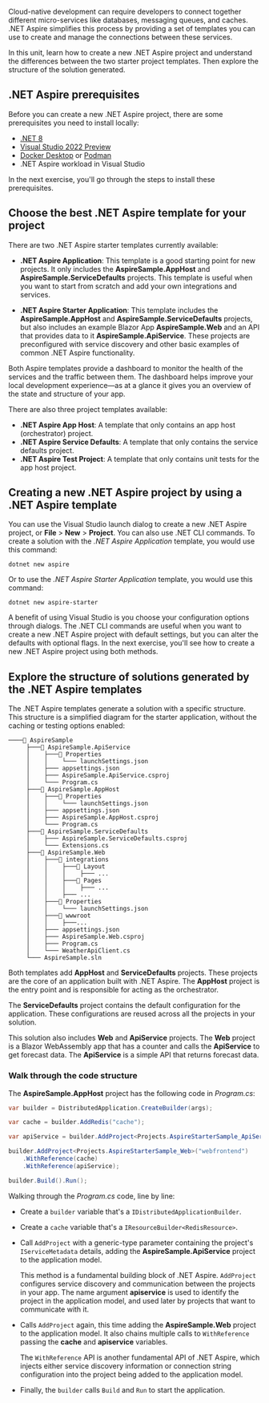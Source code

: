 Cloud-native development can require developers to connect together different micro-services like databases, messaging queues, and caches. .NET Aspire simplifies this process by providing a set of templates you can use to create and manage the connections between these services.

In this unit, learn how to create a new .NET Aspire project and understand the differences between the two starter project templates. Then explore the structure of the solution generated.

## .NET Aspire prerequisites

Before you can create a new .NET Aspire project, there are some prerequisites you need to install locally:

- [.NET 8](https://dotnet.microsoft.com/download/dotnet/8.0)
- [Visual Studio 2022 Preview](https://visualstudio.microsoft.com/vs/preview/)
- [Docker Desktop](https://www.docker.com/products/docker-desktop/) or [Podman](https://podman.io/)
- .NET Aspire workload in Visual Studio

In the next exercise, you'll go through the steps to install these prerequisites.

## Choose the best .NET Aspire template for your project

There are two .NET Aspire starter templates currently available:

- **.NET Aspire Application**: This template is a good starting point for new projects. It only includes the **AspireSample.AppHost** and **AspireSample.ServiceDefaults** projects. This template is useful when you want to start from scratch and add your own integrations and services.

- **.NET Aspire Starter Application**: This template includes the **AspireSample.AppHost** and **AspireSample.ServiceDefaults** projects, but also includes an example Blazor App **AspireSample.Web** and an API that provides data to it **AspireSample.ApiService**. These projects are preconfigured with service discovery and other basic examples of common .NET Aspire functionality.

Both Aspire templates provide a dashboard to monitor the health of the services and the traffic between them. The dashboard helps improve your local development experience&mdash;as at a glance it gives you an overview of the state and structure of your app.

There are also three project templates available:

- **.NET Aspire App Host**: A template that only contains an app host (orchestrator) project.
- **.NET Aspire Service Defaults**: A template that only contains the service defaults project.
- **.NET Aspire Test Project**: A template that only contains unit tests for the app host project.

## Creating a new .NET Aspire project by using a .NET Aspire template

You can use the Visual Studio launch dialog to create a new .NET Aspire project, or **File** > **New** > **Project**. You can also use .NET CLI commands. To create a solution with the *.NET Aspire Application* template, you would use this command:

```dotnetcli
dotnet new aspire 
```

Or to use the *.NET Aspire Starter Application* template, you would use this command:

```dotnetcli
dotnet new aspire-starter
```

A benefit of using Visual Studio is you choose your configuration options through dialogs. The .NET CLI commands are useful when you want to create a new .NET Aspire project with default settings, but you can alter the defaults with optional flags. In the next exercise, you'll see how to create a new .NET Aspire project using both methods.

## Explore the structure of solutions generated by the .NET Aspire templates

The .NET Aspire templates generate a solution with a specific structure. This structure is a simplified diagram for the starter application, without the caching or testing options enabled:

```Directory
────📂 AspireSample
     ├───📂 AspireSample.ApiService
     │    ├───📂 Properties
     │    │    └─── launchSettings.json
     │    ├─── appsettings.json
     │    ├─── AspireSample.ApiService.csproj
     │    └─── Program.cs
     ├───📂 AspireSample.AppHost
     │    ├───📂 Properties
     │    │    └─── launchSettings.json
     │    ├─── appsettings.json
     │    ├─── AspireSample.AppHost.csproj
     │    └─── Program.cs
     ├───📂 AspireSample.ServiceDefaults
     │    ├─── AspireSample.ServiceDefaults.csproj
     │    └─── Extensions.cs
     ├───📂 AspireSample.Web
     │    ├───📂 integrations
     │    │    ├───📂 Layout
     │    │    │    ├─── ...
     │    │    ├───📂 Pages
     │    │    │    ├─── ...
     │    │    ├─── ...
     │    ├───📂 Properties
     │    │    └─── launchSettings.json
     │    ├───📂 wwwroot
     │    │    ├───...
     │    ├─── appsettings.json
     │    ├─── AspireSample.Web.csproj
     │    ├─── Program.cs
     │    └─── WeatherApiClient.cs
     └─── AspireSample.sln
```

Both templates add **AppHost** and **ServiceDefaults** projects. These projects are the core of an application built with .NET Aspire. The **AppHost** project is the entry point and is responsible for acting as the orchestrator.

The **ServiceDefaults** project contains the default configuration for the application. These configurations are reused across all the projects in your solution.

This solution also includes **Web** and **ApiService** projects. The **Web** project is a Blazor WebAssembly app that has a counter and calls the **ApiService** to get forecast data. The **ApiService** is a simple API that returns forecast data.

### Walk through the code structure

The **AspireSample.AppHost** project has the following code in *Program.cs*:

```csharp
var builder = DistributedApplication.CreateBuilder(args);

var cache = builder.AddRedis("cache");

var apiService = builder.AddProject<Projects.AspireStarterSample_ApiService>("apiservice");

builder.AddProject<Projects.AspireStarterSample_Web>("webfrontend")
    .WithReference(cache)
    .WithReference(apiService);

builder.Build().Run();
```

Walking through the *Program.cs* code, line by line:

- Create a `builder` variable that's a `IDistributedApplicationBuilder`.
- Create a `cache` variable that's a `IResourceBuilder<RedisResource>`.
- Call `AddProject` with a generic-type parameter containing the project's `IServiceMetadata` details, adding the **AspireSample.ApiService** project to the application model.

    This method is a fundamental building block of .NET Aspire. `AddProject` configures service discovery and communication between the projects in your app. The name argument **apiservice** is used to identify the project in the application model, and used later by projects that want to communicate with it.

- Calls `AddProject` again, this time adding the **AspireSample.Web** project to the application model. It also chains multiple calls to `WithReference` passing the **cache** and **apiservice** variables.

    The `WithReference` API is another fundamental API of .NET Aspire, which injects either service discovery information or connection string configuration into the project being added to the application model.

- Finally, the `builder` calls `Build` and `Run` to start the application.
